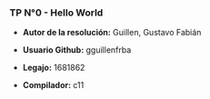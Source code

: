 ### TP N°0 - Hello World

- **Autor de la resolución:** Guillen, Gustavo Fabián

- **Usuario Github:** gguillenfrba

- **Legajo:** 1681862

- **Compilador:** c11
